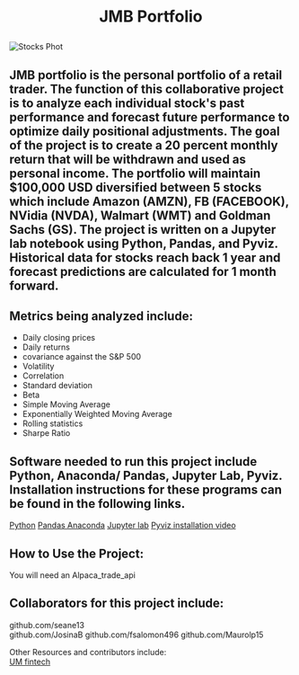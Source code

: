 # <p align="center"> **JMB Portfolio**
  
  
![Stocks Phot](https://th.bing.com/th/id/R.ca30b038bdb3da11d2602d6a117fa151?rik=yfDcBEXZGafG1A&riu=http%3a%2f%2findustrywired.b-cdn.net%2fwp-content%2fuploads%2f2021%2f03%2fPicture2-1.jpg&ehk=96lskTCqintebQxgyHiCXyvEU0945v18X3AfQxGYim4%3d&risl=&pid=ImgRaw&r=0) 


## JMB portfolio is the personal portfolio of a retail trader. The function of this collaborative project is to analyze each individual stock's past performance and forecast future performance to optimize daily positional adjustments. The goal of the project is to create a 20 percent monthly return that will be withdrawn and used as personal income. The portfolio will maintain $100,000 USD diversified between 5 stocks which include Amazon (AMZN), FB (FACEBOOK), NVidia (NVDA), Walmart (WMT) and Goldman Sachs (GS). The project is written on a Jupyter lab notebook using Python, Pandas, and Pyviz. Historical data for stocks reach back 1 year and forecast predictions are calculated for 1 month forward. 


## Metrics being analyzed include:
* Daily closing prices
* Daily returns
* covariance against the S&P 500
* Volatility 
* Correlation 
* Standard deviation
* Beta
* Simple Moving Average
* Exponentially Weighted Moving Average
* Rolling statistics
* Sharpe Ratio

  
## Software needed to run this project include Python, Anaconda/ Pandas, Jupyter Lab, Pyviz. Installation instructions for these programs can be found in the following links.   

  
[Python](https://www.python.org/downloads/)
[Pandas Anaconda](https://anaconda.org/anaconda/pandas)
[Jupyter lab](https://jupyter.org/install)
[Pyviz installation video](https://youtu.be/ousjjkD4JbA)   


## How to Use the Project:

You will need an Alpaca_trade_api

## Collaborators for this project include:   
github.com/seane13  
github.com/JosinaB
github.com/fsalomon496
github.com/Maurolp15

Other Resources and contributors include:  
[UM fintech](https://bootcamp.miami.edu/fintech/)
